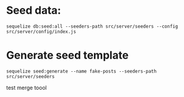 # Seed data:

`sequelize db:seed:all --seeders-path src/server/seeders --config src/server/config/index.js`

# Generate seed template

`sequelize seed:generate --name fake-posts --seeders-path src/server/seeders`

test merge toool
